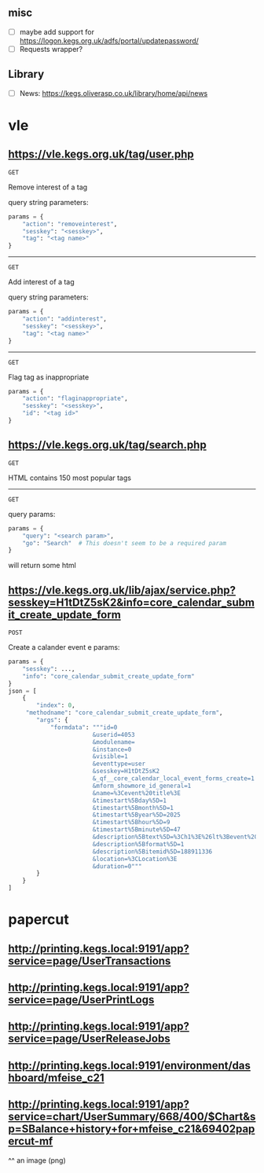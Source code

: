 ## misc

- [ ] maybe add support for https://logon.kegs.org.uk/adfs/portal/updatepassword/
- [ ] Requests wrapper?

## Library

- [ ] News: https://kegs.oliverasp.co.uk/library/home/api/news

# vle

## https://vle.kegs.org.uk/tag/user.php

`GET`

Remove interest of a tag

query string parameters:

```py
params = {
    "action": "removeinterest",
    "sesskey": "<sesskey>",
    "tag": "<tag name>"
}
```

---
`GET`

Add interest of a tag

query string parameters:

```py
params = {
    "action": "addinterest",
    "sesskey": "<sesskey>",
    "tag": "<tag name>"
}
```

---
`GET`

Flag tag as inappropriate

```py
params = {
    "action": "flaginappropriate",
    "sesskey": "<sesskey>",
    "id": "<tag id>"
}
```

## https://vle.kegs.org.uk/tag/search.php

`GET`

HTML contains 150 most popular tags

---
`GET`

query params:

```py
params = {
    "query": "<search param>",
    "go": "Search"  # This doesn't seem to be a required param
}
```

will return some html

## https://vle.kegs.org.uk/lib/ajax/service.php?sesskey=H1tDtZ5sK2&info=core_calendar_submit_create_update_form

`POST`

Create a calander event
e
params:
```py
params = {
    "sesskey": ...,
    "info": "core_calendar_submit_create_update_form"
}
json = [
    {
        "index": 0, 
     "methodname": "core_calendar_submit_create_update_form",
        "args": {
            "formdata": """id=0
                        &userid=4053
                        &modulename=
                        &instance=0
                        &visible=1
                        &eventtype=user
                        &sesskey=H1tDtZ5sK2
                        &_qf__core_calendar_local_event_forms_create=1
                        &mform_showmore_id_general=1
                        &name=%3Cevent%20title%3E
                        &timestart%5Bday%5D=1
                        &timestart%5Bmonth%5D=1
                        &timestart%5Byear%5D=2025
                        &timestart%5Bhour%5D=9
                        &timestart%5Bminute%5D=47
                        &description%5Btext%5D=%3Ch1%3E%26lt%3Bevent%20description%26gt%3B%3C%2Fh1%3E%0D%0A%3Cp%3E%3Cem%3E%26lt%3Bsample%20text%26gt%3B%3C%2Fem%3E%3C%2Fp%3E
                        &description%5Bformat%5D=1
                        &description%5Bitemid%5D=188911336
                        &location=%3CLocation%3E
                        &duration=0"""
        }
    }
]

```

# papercut

## http://printing.kegs.local:9191/app?service=page/UserTransactions
## http://printing.kegs.local:9191/app?service=page/UserPrintLogs
## http://printing.kegs.local:9191/app?service=page/UserReleaseJobs
## http://printing.kegs.local:9191/environment/dashboard/mfeise_c21
## http://printing.kegs.local:9191/app?service=chart/UserSummary/668/400/$Chart&sp=SBalance+history+for+mfeise_c21&69402papercut-mf
^^ an image (png)